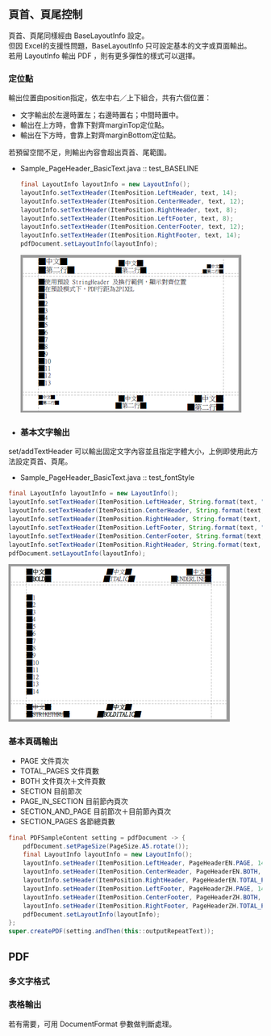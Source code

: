 ## 頁首、頁尾控制

頁首、頁尾同樣經由 BaseLayoutInfo 設定。  
但因 Excel的支援性問題，BaseLayoutInfo 只可設定基本的文字或頁面輸出。  
若用 LayoutInfo 輸出 PDF ，則有更多彈性的樣式可以選擇。

### 定位點

輸出位置由position指定，依左中右／上下組合，共有六個位置：

* 文字輸出於左邊時置左；右邊時置右；中間時置中。
* 輸出在上方時，會靠下對齊marginTop定位點。
* 輸出在下方時，會靠上對齊marginBottom定位點。

若預留空間不足，則輸出內容會超出頁首、尾範圍。

* Sample\_PageHeader\_BasicText.java :: test\_BASELINE

  ```java
  final LayoutInfo layoutInfo = new LayoutInfo();
  layoutInfo.setTextHeader(ItemPosition.LeftHeader, text, 14);
  layoutInfo.setTextHeader(ItemPosition.CenterHeader, text, 12);
  layoutInfo.setTextHeader(ItemPosition.RightHeader, text, 8);
  layoutInfo.setTextHeader(ItemPosition.LeftFooter, text, 8);
  layoutInfo.setTextHeader(ItemPosition.CenterFooter, text, 12);
  layoutInfo.setTextHeader(ItemPosition.RightFooter, text, 14);
  pdfDocument.setLayoutInfo(layoutInfo);
  ```

  ![](/assets/ch02/header_position.png)

* ### 基本文字輸出

set/addTextHeader 可以輸出固定文字內容並且指定字體大小，上例即使用此方法設定頁首、頁尾。

* Sample\_PageHeader\_BasicText.java :: test_fontStyle
```java
final LayoutInfo layoutInfo = new LayoutInfo();
layoutInfo.setTextHeader(ItemPosition.LeftHeader, String.format(text, "BOLD"), 12, FontStyle.BOLD);
layoutInfo.setTextHeader(ItemPosition.CenterHeader, String.format(text, "ITALIC"), 12, FontStyle.ITALIC);
layoutInfo.setTextHeader(ItemPosition.RightHeader, String.format(text, "UNDERLINE"), 12, FontStyle.UNDERLINE);
layoutInfo.setTextHeader(ItemPosition.LeftFooter, String.format(text, "STRIKETHRU"), 12, FontStyle.STRIKETHRU);
layoutInfo.setTextHeader(ItemPosition.CenterFooter, String.format(text, "BOLDITALIC"), 12, FontStyle.BOLDITALIC);
layoutInfo.setTextHeader(ItemPosition.RightHeader, String.format(text, "UNDERLINE"), 12, FontStyle.UNDERLINE);
pdfDocument.setLayoutInfo(layoutInfo);
```
  ![](/assets/ch02/header_text_fontStyle.png)



### 基本頁碼輸出

* PAGE    文件頁次
* TOTAL\_PAGES    文件頁數
* BOTH     文件頁次＋文件頁數
* SECTION    目前節次
* PAGE\_IN\_SECTION    目前節內頁次
* SECTION\_AND\_PAGE    目前節次＋目前節內頁次
* SECTION\_PAGES    各節總頁數

```java
final PDFSampleContent setting = pdfDocument -> {
    pdfDocument.setPageSize(PageSize.A5.rotate());
    final LayoutInfo layoutInfo = new LayoutInfo();
    layoutInfo.setHeader(ItemPosition.LeftHeader, PageHeaderEN.PAGE, 14);
    layoutInfo.setHeader(ItemPosition.CenterHeader, PageHeaderEN.BOTH, 14);
    layoutInfo.setHeader(ItemPosition.RightHeader, PageHeaderEN.TOTAL_PAGES, 14);
    layoutInfo.setHeader(ItemPosition.LeftFooter, PageHeaderZH.PAGE, 14);
    layoutInfo.setHeader(ItemPosition.CenterFooter, PageHeaderZH.BOTH, 14);
    layoutInfo.setHeader(ItemPosition.RightFooter, PageHeaderZH.TOTAL_PAGES, 14);
    pdfDocument.setLayoutInfo(layoutInfo);
};
super.createPDF(setting.andThen(this::outputRepeatText));
```

## PDF

### 多文字格式

### 表格輸出

若有需要，可用 DocumentFormat 參數做判斷處理。

